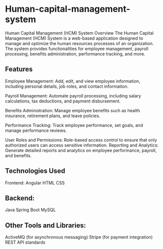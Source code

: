 # Human-capital-management-system

Human Capital Management (HCM) System
Overview
The Human Capital Management (HCM) System is a web-based application designed to manage and optimize the human resources processes of an organization. The system provides functionalities for employee management, payroll processing, benefits administration, performance tracking, and more.

## Features
Employee Management:
Add, edit, and view employee information, including personal details, job roles, and contact information.

Payroll Management: 
Automate payroll processing, including salary calculations, tax deductions, and payment disbursement.

Benefits Administration: 
Manage employee benefits such as health insurance, retirement plans, and leave policies.

Performance Tracking: 
Track employee performance, set goals, and manage performance reviews.

User Roles and Permissions: 
Role-based access control to ensure that only authorized users can access sensitive information.
Reporting and Analytics: Generate detailed reports and analytics on employee performance, payroll, and benefits.

## Technologies Used
Frontend:
Angular
HTML
CSS

## Backend:
Java
Spring Boot
MySQL

## Other Tools and Libraries:
ActiveMQ (for asynchronous messaging)
Stripe (for payment integration)
REST API standards
